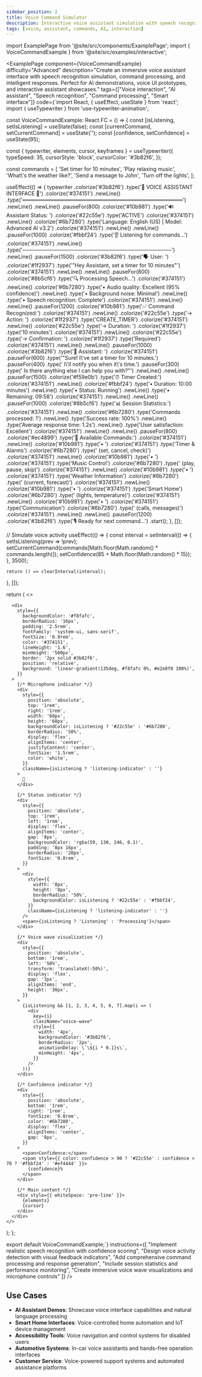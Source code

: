 ```yaml
---
sidebar_position: 2
title: Voice Command Simulator
description: Interactive voice assistant simulation with speech recognition and command processing
tags: [voice, assistant, commands, AI, interaction]
---
```


import ExamplePage from '@site/src/components/ExamplePage';
import { VoiceCommandExample } from '@site/src/examples/interactive';

<ExamplePage
component={VoiceCommandExample}
difficulty="Advanced"
description="Create an immersive voice assistant interface with speech recognition simulation, command processing, and intelligent responses. Perfect for AI demonstrations, voice UI prototypes, and interactive assistant showcases."
tags={["Voice interaction", "AI assistant", "Speech recognition", "Command processing", "Smart interface"]}
code={`import React, { useEffect, useState } from 'react';
import { useTypewriter } from 'use-typewriter-animation';

const VoiceCommandExample: React.FC = () => {
const [isListening, setIsListening] = useState(false);
const [currentCommand, setCurrentCommand] = useState('');
const [confidence, setConfidence] = useState(95);

const { typewriter, elements, cursor, keyframes } = useTypewriter({
typeSpeed: 35,
cursorStyle: 'block',
cursorColor: '#3b82f6',
});

const commands = [
'Set timer for 10 minutes',
'Play relaxing music',
'What\\'s the weather like?',
'Send a message to John',
'Turn off the lights',
];

useEffect(() => {
typewriter
.colorize('#3b82f6')
.type('🎤 VOICE ASSISTANT INTERFACE 🎤')
.colorize('#374151')
.newLine()
.type('═══════════════════════════════════════════')
.newLine()
.newLine()
.pauseFor(800)
.colorize('#10b981')
.type('🔊 Assistant Status: ')
.colorize('#22c55e')
.type('ACTIVE')
.colorize('#374151')
.newLine()
.colorize('#6b7280')
.type('Language: English (US) | Model: Advanced AI v3.2')
.colorize('#374151')
.newLine()
.newLine()
.pauseFor(1000)
.colorize('#fbbf24')
.type('👂 Listening for commands...')
.colorize('#374151')
.newLine()
.type('────────────────────────────────────────')
.newLine()
.pauseFor(1500)
.colorize('#3b82f6')
.type('🗣️ User: ')
.colorize('#1f2937')
.type('"Hey Assistant, set a timer for 10 minutes"')
.colorize('#374151')
.newLine()
.newLine()
.pauseFor(800)
.colorize('#8b5cf6')
.type('🔍 Processing Speech...')
.colorize('#374151')
.newLine()
.colorize('#6b7280')
.type('• Audio quality: Excellent (95% confidence)')
.newLine()
.type('• Background noise: Minimal')
.newLine()
.type('• Speech recognition: Complete')
.colorize('#374151')
.newLine()
.newLine()
.pauseFor(1200)
.colorize('#10b981')
.type('✅ Command Recognized:')
.colorize('#374151')
.newLine()
.colorize('#22c55e')
.type('→ Action: ')
.colorize('#1f2937')
.type('CREATE_TIMER')
.colorize('#374151')
.newLine()
.colorize('#22c55e')
.type('→ Duration: ')
.colorize('#1f2937')
.type('10 minutes')
.colorize('#374151')
.newLine()
.colorize('#22c55e')
.type('→ Confirmation: ')
.colorize('#1f2937')
.type('Required')
.colorize('#374151')
.newLine()
.newLine()
.pauseFor(1000)
.colorize('#3b82f6')
.type('🤖 Assistant: ')
.colorize('#374151')
.pauseFor(600)
.type('"Sure! I\\'ve set a timer for 10 minutes.')
.pauseFor(400)
.type(' I\\'ll notify you when it\\'s time.')
.pauseFor(300)
.type(' Is there anything else I can help you with?"')
.newLine()
.newLine()
.pauseFor(1500)
.colorize('#f59e0b')
.type('⏰ Timer Created:')
.colorize('#374151')
.newLine()
.colorize('#fbbf24')
.type('• Duration: 10:00 minutes')
.newLine()
.type('• Status: Running')
.newLine()
.type('• Remaining: 09:58')
.colorize('#374151')
.newLine()
.newLine()
.pauseFor(1000)
.colorize('#8b5cf6')
.type('📊 Session Statistics:')
.colorize('#374151')
.newLine()
.colorize('#6b7280')
.type('Commands processed: 1')
.newLine()
.type('Success rate: 100%')
.newLine()
.type('Average response time: 1.2s')
.newLine()
.type('User satisfaction: Excellent')
.colorize('#374151')
.newLine()
.newLine()
.pauseFor(800)
.colorize('#ec4899')
.type('🎯 Available Commands:')
.colorize('#374151')
.newLine()
.colorize('#10b981')
.type('• ')
.colorize('#374151')
.type('Timer & Alarms')
.colorize('#6b7280')
.type(' (set, cancel, check)')
.colorize('#374151')
.newLine()
.colorize('#10b981')
.type('• ')
.colorize('#374151')
.type('Music Control')
.colorize('#6b7280')
.type(' (play, pause, skip)')
.colorize('#374151')
.newLine()
.colorize('#10b981')
.type('• ')
.colorize('#374151')
.type('Weather Information')
.colorize('#6b7280')
.type(' (current, forecast)')
.colorize('#374151')
.newLine()
.colorize('#10b981')
.type('• ')
.colorize('#374151')
.type('Smart Home')
.colorize('#6b7280')
.type(' (lights, temperature)')
.colorize('#374151')
.newLine()
.colorize('#10b981')
.type('• ')
.colorize('#374151')
.type('Communication')
.colorize('#6b7280')
.type(' (calls, messages)')
.colorize('#374151')
.newLine()
.newLine()
.pauseFor(1200)
.colorize('#3b82f6')
.type('🎙️ Ready for next command...')
.start();
}, []);

// Simulate voice activity
useEffect(() => {
const interval = setInterval(() => {
setIsListening(prev => !prev);
setCurrentCommand(commands[Math.floor(Math.random() * commands.length)]);
setConfidence(85 + Math.floor(Math.random() \* 15));
}, 3500);

    return () => clearInterval(interval);

}, []);

return (
<>

<style>
{keyframes}
{\`
@keyframes listening {
0%, 100% { transform: scale(1); opacity: 0.8; }
50% { transform: scale(1.1); opacity: 1; }
}

          @keyframes processing {
            0% { transform: rotate(0deg); }
            100% { transform: rotate(360deg); }
          }

          @keyframes voice-wave {
            0%, 100% { height: 4px; }
            25% { height: 20px; }
            50% { height: 12px; }
            75% { height: 16px; }
          }

          .listening-indicator {
            animation: listening 2s ease-in-out infinite;
          }

          .processing-icon {
            animation: processing 2s linear infinite;
          }

          .voice-wave {
            animation: voice-wave 1s ease-in-out infinite;
          }
        \`}
      </style>

      <div
        style={{
          backgroundColor: '#f8fafc',
          borderRadius: '16px',
          padding: '2.5rem',
          fontFamily: 'system-ui, sans-serif',
          fontSize: '0.9rem',
          color: '#374151',
          lineHeight: '1.6',
          minHeight: '500px',
          border: '2px solid #3b82f6',
          position: 'relative',
          background: 'linear-gradient(135deg, #f8fafc 0%, #e2e8f0 100%)',
        }}
      >
        {/* Microphone indicator */}
        <div
          style={{
            position: 'absolute',
            top: '1rem',
            right: '1rem',
            width: '60px',
            height: '60px',
            backgroundColor: isListening ? '#22c55e' : '#6b7280',
            borderRadius: '50%',
            display: 'flex',
            alignItems: 'center',
            justifyContent: 'center',
            fontSize: '1.5rem',
            color: 'white',
          }}
          className={isListening ? 'listening-indicator' : ''}
        >
          🎤
        </div>

        {/* Status indicator */}
        <div
          style={{
            position: 'absolute',
            top: '1rem',
            left: '1rem',
            display: 'flex',
            alignItems: 'center',
            gap: '8px',
            backgroundColor: 'rgba(59, 130, 246, 0.1)',
            padding: '8px 16px',
            borderRadius: '20px',
            fontSize: '0.8rem',
          }}
        >
          <div
            style={{
              width: '8px',
              height: '8px',
              borderRadius: '50%',
              backgroundColor: isListening ? '#22c55e' : '#fbbf24',
            }}
            className={isListening ? 'listening-indicator' : ''}
          />
          <span>{isListening ? 'Listening' : 'Processing'}</span>
        </div>

        {/* Voice wave visualization */}
        <div
          style={{
            position: 'absolute',
            bottom: '1rem',
            left: '50%',
            transform: 'translateX(-50%)',
            display: 'flex',
            gap: '3px',
            alignItems: 'end',
            height: '30px',
          }}
        >
          {isListening && [1, 2, 3, 4, 5, 6, 7].map(i => (
            <div
              key={i}
              className="voice-wave"
              style={{
                width: '4px',
                backgroundColor: '#3b82f6',
                borderRadius: '2px',
                animationDelay: \`\${i * 0.1}s\`,
                minHeight: '4px',
              }}
            />
          ))}
        </div>

        {/* Confidence indicator */}
        <div
          style={{
            position: 'absolute',
            bottom: '1rem',
            right: '1rem',
            fontSize: '0.8rem',
            color: '#6b7280',
            display: 'flex',
            alignItems: 'center',
            gap: '8px',
          }}
        >
          <span>Confidence:</span>
          <span style={{ color: confidence > 90 ? '#22c55e' : confidence > 70 ? '#fbbf24' : '#ef4444' }}>
            {confidence}%
          </span>
        </div>

        {/* Main content */}
        <div style={{ whiteSpace: 'pre-line' }}>
          {elements}
          {cursor}
        </div>
      </div>
    </>

);
};

export default VoiceCommandExample;`}
instructions={[
"Implement realistic speech recognition with confidence scoring",
"Design voice activity detection with visual feedback indicators",
"Add comprehensive command processing and response generation",
"Include session statistics and performance monitoring",
"Create immersive voice wave visualizations and microphone controls"
]}
/>

## Use Cases

- **AI Assistant Demos**: Showcase voice interface capabilities and natural language processing
- **Smart Home Interfaces**: Voice-controlled home automation and IoT device management
- **Accessibility Tools**: Voice navigation and control systems for disabled users
- **Automotive Systems**: In-car voice assistants and hands-free operation interfaces
- **Customer Service**: Voice-powered support systems and automated assistance platforms
